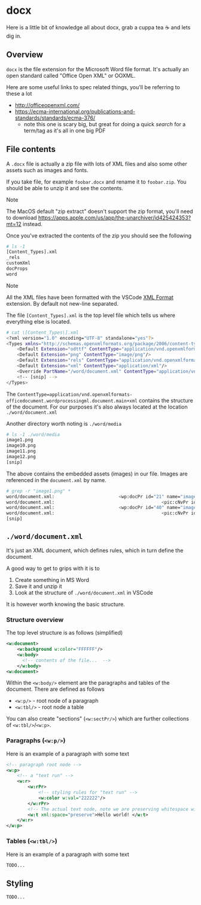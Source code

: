 # docx
Here is a little bit of knowledge all about docx, grab a cuppa tea ☕️ and lets dig in.

## Overview
`docx` is the file extension for the Microsoft Word file format. It's actually an open standard called "Office Open XML" or OOXML.

Here are some useful links to spec related things, you'll be referring to these a lot

 - http://officeopenxml.com/
 - https://ecma-international.org/publications-and-standards/standards/ecma-376/
   - note this one is scary big, but great for doing a quick _search_ for a term/tag as it's all in one big PDF


## File contents
A `.docx` file is actually a zip file with lots of XML files and also some other assets such as images and fonts.

If you take file, for example `foobar.docx` and rename it to `foobar.zip`. You should be able to unzip it and see the contents.

> [!NOTE]  
> The MacOS default "zip extract" doesn't support the zip format, you'll need to download <https://apps.apple.com/us/app/the-unarchiver/id425424353?mt=12> instead.

Once you've extracted the contents of the zip you should see the following

```bash
# ls -1    
[Content_Types].xml
_rels
customXml
docProps
word
```

> [!NOTE]  
> All the XML files have been formatted with the VSCode [XML Format](https://marketplace.visualstudio.com/items?itemName=mikeburgh.xml-format) extension. By default not new-line separated.

The file `[Content_Types].xml` is the top level file which tells us where everything else is located. 

```bash
# cat \[Content_Types\].xml
<?xml version="1.0" encoding="UTF-8" standalone="yes"?>
<Types xmlns="http://schemas.openxmlformats.org/package/2006/content-types">
    <Default Extension="odttf" ContentType="application/vnd.openxmlformats-officedocument.obfuscatedFont"/>
    <Default Extension="png" ContentType="image/png"/>
    <Default Extension="rels" ContentType="application/vnd.openxmlformats-package.relationships+xml"/>
    <Default Extension="xml" ContentType="application/xml"/>
    <Override PartName="/word/document.xml" ContentType="application/vnd.openxmlformats-officedocument.wordprocessingml.document.main+xml"/>
    <!-- [snip] -->
</Types>
```

The `ContentType=application/vnd.openxmlformats-officedocument.wordprocessingml.document.main+xml` contains the structure of the document. For our purposes it's also always located at the location `./word/document.xml`

Another directory worth noting is `./word/media`

```bash
# ls -1 ./word/media 
image1.png
image10.png
image11.png
image12.png
[snip]
```

The above contains the embedded assets (images) in our file. Images are referenced in the `document.xml` by name.

```bash
# grep -r "image1.png" *
word/document.xml:                        <wp:docPr id="21" name="image1.png"/>
word/document.xml:                                        <pic:cNvPr id="0" name="image1.png"/>
word/document.xml:                        <wp:docPr id="40" name="image1.png"/>
word/document.xml:                                        <pic:cNvPr id="0" name="image1.png"/>
[snip]
```

## `./word/document.xml`
It's just an XML document, which defines rules, which in turn define the document.

A good way to get to grips with it is to

 1. Create something in MS Word
 2. Save it and unzip it
 3. Look at the structure of `./word/document.xml` in VSCode

It is however worth knowing the basic structure.


### Structure overview
The top level structure is as follows (simplified)

```xml
<w:document>
    <w:background w:color="FFFFFF"/>
    <w:body>
      <!-- contents of the file...  -->
    </w:body>
<w:document>
```

Within the `<w:body/>` element are the paragraphs and tables of the document. There are defined as follows

 - `<w:p/>` - root node of a paragraph
 - `<w:tbl/>` - root node a table

You can also create "sections" (`<w:sectPr/>`) which are further collections of `<w:tbl/>`/`<w:p>`.

### Paragraphs (`<w:p/>`)
Here is an example of a paragraph with some text

```xml
<!-- paragraph root node -->
<w:p>
    <!-- a "text run" -->
    <w:r>
        <w:rPr>
            <!-- styling rules for "text run" -->
            <w:color w:val="222222"/>
        </w:rPr>
        <!-- The actual text node, note we are preserving whitespace with xml:space="preserve"  -->
        <w:t xml:space="preserve">Hello world! </w:t>
    </w:r>
</w:p>
```


### Tables (`<w:tbl/>`)
Here is an example of a paragraph with some text

```
TODO...
```

## Styling

```
TODO...
```
